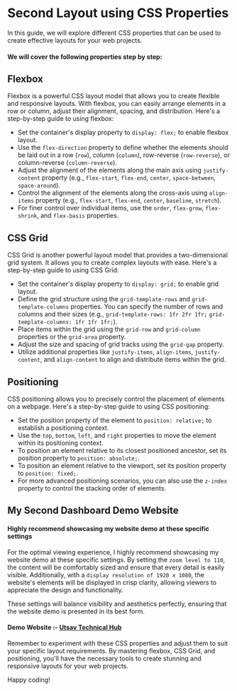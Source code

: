 
# Second Layout using CSS Properties

In this guide, we will explore different CSS properties that can be used to create effective layouts for your web projects. 

#### We will cover the following properties step by step:

## Flexbox

Flexbox is a powerful CSS layout model that allows you to create flexible and responsive layouts. With flexbox, you can easily arrange elements in a row or column, adjust their alignment, spacing, and distribution. Here's a step-by-step guide to using flexbox:

* Set the container's display property to `display: flex;` to enable flexbox layout.
* Use the `flex-direction` property to define whether the elements should be laid out in a row (`row`), column (`column`), row-reverse (`row-reverse`), or column-reverse (`column-reverse`).
* Adjust the alignment of the elements along the main axis using `justify-content` property (e.g., `flex-start`, `flex-end`, `center`, `space-between`, `space-around`).
* Control the alignment of the elements along the cross-axis using `align-items` property (e.g., `flex-start`, `flex-end`, `center`, `baseline`, `stretch`).
* For finer control over individual items, use the `order`, `flex-grow`, `flex-shrink`, and `flex-basis` properties.


## CSS Grid

CSS Grid is another powerful layout model that provides a two-dimensional grid system. It allows you to create complex layouts with ease. Here's a step-by-step guide to using CSS Grid:

* Set the container's display property to `display: grid;` to enable grid layout.
* Define the grid structure using the `grid-template-rows` and `grid-template-columns` properties. You can specify the number of rows and columns and their sizes (e.g., `grid-template-rows: 1fr 2fr 1fr;` `grid-template-columns: 1fr 1fr 1fr;`).
* Place items within the grid using the `grid-row` and `grid-column` properties or the `grid-area` property.
* Adjust the size and spacing of grid tracks using the `grid-gap` property.
* Utilize additional properties like `justify-items`, `align-items`, `justify-content`, and `align-content` to align and distribute items within the grid.

## Positioning

CSS positioning allows you to precisely control the placement of elements on a webpage. Here's a step-by-step guide to using CSS positioning:

* Set the position property of the element to `position: relative;` to establish a positioning context.
* Use the `top`, `bottom`, `left`, and `right` properties to move the element within its positioning context.
* To position an element relative to its closest positioned ancestor, set its position property to `position: absolute;`.
* To position an element relative to the viewport, set its position property to `position: fixed;`.
* For more advanced positioning scenarios, you can also use the `z-index` property to control the stacking order of elements.

## My Second Dashboard Demo Website

#### Highly recommend showcasing my website demo at these specific settings

For the optimal viewing experience, I highly recommend showcasing my website demo at these specific settings. By setting the `zoom level to 110`, the content will be comfortably sized and ensure that every detail is easily visible. Additionally, with a `display resolution of 1920 x 1080`, the website's elements will be displayed in crisp clarity, allowing viewers to appreciate the design and functionality.

These settings will balance visibility and aesthetics perfectly, ensuring that the website demo is presented in its best form.

#### Demo Website :-  [Utsav Technical Hub](https://second-dashboard.netlify.app/)

Remember to experiment with these CSS properties and adjust them to suit your specific layout requirements. By mastering flexbox, CSS Grid, and positioning, you'll have the necessary tools to create stunning and responsive layouts for your web projects.

Happy coding!
